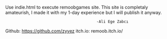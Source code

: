 Use indie.html to execute remoobgames site.
This site is completaly amateurish, I made it with my 1-day experience but I will publish it anyway.
					
											-Ali Ege Zabcı


Github: https://github.com/zyvez
itch.io: remoob.itch.io/
